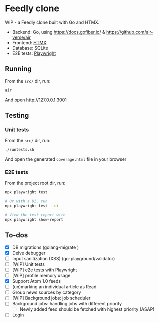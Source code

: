 # Feedly clone

WIP - a Feedly clone built with Go and HTMX.

- Backend: Go, using https://docs.gofiber.io/ & https://github.com/air-verse/air
- Frontend: [HTMX](https://htmx.org)
- Database: SQLite
- E2E tests: [Playwright](https://playwright.dev)

## Running

From the `src/` dir, run:

```sh
air
```

And open http://127.0.0.1:3001

## Testing

### Unit tests

From the `src/` dir, run:

```sh
./runtests.sh
```

And open the generated `coverage.html` file in your browser

### E2E tests

From the project root dir, run:

```sh
npx playwright test

# Or with a UI, run
npx playwright test --ui

# View the test report with
npx playwright show-report
```

## To-dos

- [x] DB migrations (golang-migrate )
- [x] Delve debugger
- [ ] Input sanitization (XSS) (go-playground/validator)
- [ ] [WIP] Unit tests
- [ ] [WIP] e2e tests with Playwright
- [ ] [WIP] profile memory usage
- [x] Support Atom 1.0 feeds
- [ ] (un)marking an individual article as Read
- [ ] Group news sources by category
- [ ] [WIP] Background jobs: job scheduler
- [ ] Background jobs: handling jobs with different priority
  - [ ] Newly added feed should be fetched with highest priority (ASAP)
- [ ] Login
